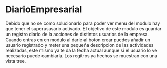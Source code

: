 # DiarioEmpresarial
Debido que no se como solucionarlo para poder ver menu del modulo hay que tener el superususario activado.
El objetivo de este modulo es guardar un registro diario de la acciones de distintos usuarios de la empresa.
Cuando entras en en modulo al darle al boton crear puedes añadir un usuario registrado y meter una pequeña descripcion de las actividades realizadas, este mismo ya te da la fecha actual aunque si el usuario lo ve necesario puede cambiarla.
Los regitros ya hechos se muestran con una vista tree.
